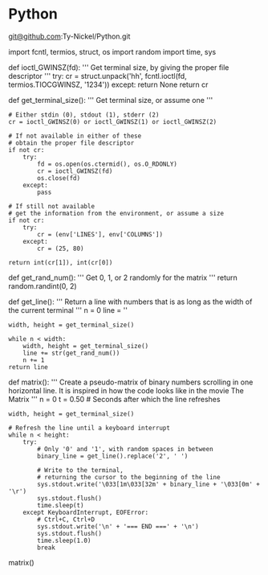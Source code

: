 Python
======
git@github.com:Ty-Nickel/Python.git

import fcntl, termios, struct, os
import random
import time, sys

def ioctl_GWINSZ(fd):
    ''' Get terminal size, by giving the proper file descriptor '''
    try:
        cr = struct.unpack('hh', fcntl.ioctl(fd, termios.TIOCGWINSZ, '1234'))
    except:
        return None
    return cr
        
def get_terminal_size():
    ''' Get terminal size, or assume one '''
    
    # Either stdin (0), stdout (1), stderr (2)
    cr = ioctl_GWINSZ(0) or ioctl_GWINSZ(1) or ioctl_GWINSZ(2)
    
    # If not available in either of these
    # obtain the proper file descriptor
    if not cr:
        try:
            fd = os.open(os.ctermid(), os.O_RDONLY)
            cr = ioctl_GWINSZ(fd)
            os.close(fd)
        except:
            pass

    # If still not available
    # get the information from the environment, or assume a size
    if not cr:
        try:
            cr = (env['LINES'], env['COLUMNS'])
        except:
            cr = (25, 80)

    return int(cr[1]), int(cr[0])

def get_rand_num():
    ''' Get 0, 1, or 2 randomly for the matrix '''
    return random.randint(0, 2)

def get_line():
    '''
    Return a line with numbers
    that is as long as the width of the current terminal
    '''
    n = 0
    line = ''

    width, height = get_terminal_size()

    while n < width:
        width, height = get_terminal_size()
        line += str(get_rand_num())
        n += 1
    return line

def matrix():
    '''
    Create a pseudo-matrix of binary numbers scrolling in one horizontal line.
    It is inspired in how the code looks like in the movie The Matrix
    '''
    n = 0
    t = 0.50  # Seconds after which the line refreshes

    width, height = get_terminal_size()

    # Refresh the line until a keyboard interrupt
    while n < height:
        try:
            # Only '0' and '1', with random spaces in between
            binary_line = get_line().replace('2', ' ')
            
            # Write to the terminal,
            # returning the cursor to the beginning of the line
            sys.stdout.write('\033[1m\033[32m' + binary_line + '\033[0m' + '\r')
            sys.stdout.flush()
            time.sleep(t)
        except KeyboardInterrupt, EOFError:
            # Ctrl+C, Ctrl+D
            sys.stdout.write('\n' + '=== END ===' + '\n')
            sys.stdout.flush()
            time.sleep(1.0)
            break

matrix()
